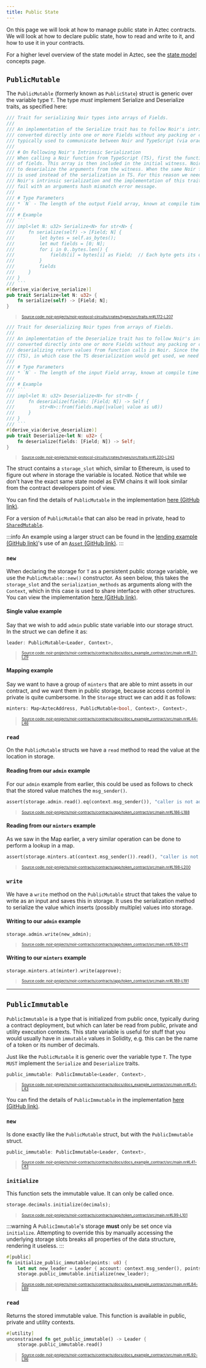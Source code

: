 ```yaml
---
title: Public State
---
```


On this page we will look at how to manage public state in Aztec contracts. We will look at how to declare public state, how to read and write to it, and how to use it in your contracts.

For a higher level overview of the state model in Aztec,  see the [state model](../../../../aztec/concepts/storage/state_model.md) concepts page.

## `PublicMutable`

The `PublicMutable` (formerly known as `PublicState`) struct is generic over the variable type `T`. The type _must_ implement Serialize and Deserialize traits, as specified here:

```rust title="serialize" showLineNumbers 
/// Trait for serializing Noir types into arrays of Fields.
///
/// An implementation of the Serialize trait has to follow Noir's intrinsic serialization (each member of a struct
/// converted directly into one or more Fields without any packing or compression). This trait (and Deserialize) are
/// typically used to communicate between Noir and TypeScript (via oracles and function arguments).
///
/// # On Following Noir's Intrinsic Serialization
/// When calling a Noir function from TypeScript (TS), first the function arguments are serialized into an array
/// of fields. This array is then included in the initial witness. Noir's intrinsic serialization is then used
/// to deserialize the arguments from the witness. When the same Noir function is called from Noir this Serialize trait
/// is used instead of the serialization in TS. For this reason we need to have a match between TS serialization,
/// Noir's intrinsic serialization and the implementation of this trait. If there is a mismatch, the function calls
/// fail with an arguments hash mismatch error message.
///
/// # Type Parameters
/// * `N` - The length of the output Field array, known at compile time
///
/// # Example
/// ```
/// impl<let N: u32> Serialize<N> for str<N> {
///     fn serialize(self) -> [Field; N] {
///         let bytes = self.as_bytes();
///         let mut fields = [0; N];
///         for i in 0..bytes.len() {
///             fields[i] = bytes[i] as Field;  // Each byte gets its own Field
///         }
///         fields
///     }
/// }
/// ```
#[derive_via(derive_serialize)]
pub trait Serialize<let N: u32> {
    fn serialize(self) -> [Field; N];
}
```
> <sup><sub><a href="https://github.com/AztecProtocol/aztec-packages/blob/v0.85.0-alpha-testnet.2/noir-projects/noir-protocol-circuits/crates/types/src/traits.nr#L172-L207" target="_blank" rel="noopener noreferrer">Source code: noir-projects/noir-protocol-circuits/crates/types/src/traits.nr#L172-L207</a></sub></sup>

```rust title="deserialize" showLineNumbers 
/// Trait for deserializing Noir types from arrays of Fields.
///
/// An implementation of the Deserialize trait has to follow Noir's intrinsic serialization (each member of a struct
/// converted directly into one or more Fields without any packing or compression). This trait is typically used when
/// deserializing return values from function calls in Noir. Since the same function could be called from TypeScript
/// (TS), in which case the TS deserialization would get used, we need to have a match between the 2.
///
/// # Type Parameters
/// * `N` - The length of the input Field array, known at compile time
///
/// # Example
/// ```
/// impl<let N: u32> Deserialize<N> for str<N> {
///     fn deserialize(fields: [Field; N]) -> Self {
///         str<N>::from(fields.map(|value| value as u8))
///     }
/// }
/// ```
#[derive_via(derive_deserialize)]
pub trait Deserialize<let N: u32> {
    fn deserialize(fields: [Field; N]) -> Self;
}
```
> <sup><sub><a href="https://github.com/AztecProtocol/aztec-packages/blob/v0.85.0-alpha-testnet.2/noir-projects/noir-protocol-circuits/crates/types/src/traits.nr#L220-L243" target="_blank" rel="noopener noreferrer">Source code: noir-projects/noir-protocol-circuits/crates/types/src/traits.nr#L220-L243</a></sub></sup>


The struct contains a `storage_slot` which, similar to Ethereum, is used to figure out _where_ in storage the variable is located. Notice that while we don't have the exact same state model as EVM chains it will look similar from the contract developers point of view.

You can find the details of `PublicMutable` in the implementation [here (GitHub link)](https://github.com/AztecProtocol/aztec-packages/blob/v0.85.0-alpha-testnet.2/noir-projects/aztec-nr/aztec/src/state_vars/public_mutable.nr).

For a version of `PublicMutable` that can also be read in private, head to [`SharedMutable`](./shared_state.md#sharedmutable).

:::info
An example using a larger struct can be found in the [lending example (GitHub link)](https://github.com/AztecProtocol/aztec-packages/tree/master/noir-projects/noir-contracts/contracts/app/lending_contract)'s use of an [`Asset` (GitHub link)](https://github.com/AztecProtocol/aztec-packages/tree/v0.85.0-alpha-testnet.2/noir-projects/noir-contracts/contracts/app/lending_contract/src/asset.nr).
:::

### `new`

When declaring the storage for `T` as a persistent public storage variable, we use the `PublicMutable::new()` constructor. As seen below, this takes the `storage_slot` and the `serialization_methods` as arguments along with the `Context`, which in this case is used to share interface with other structures. You can view the implementation [here (GitHub link)](https://github.com/AztecProtocol/aztec-packages/blob/v0.85.0-alpha-testnet.2/noir-projects/aztec-nr/aztec/src/state_vars/public_mutable.nr).

#### Single value example

Say that we wish to add `admin` public state variable into our storage struct. In the struct we can define it as:

```rust title="storage-leader-declaration" showLineNumbers 
leader: PublicMutable<Leader, Context>,
```
> <sup><sub><a href="https://github.com/AztecProtocol/aztec-packages/blob/v0.85.0-alpha-testnet.2/noir-projects/noir-contracts/contracts/docs/docs_example_contract/src/main.nr#L27-L29" target="_blank" rel="noopener noreferrer">Source code: noir-projects/noir-contracts/contracts/docs/docs_example_contract/src/main.nr#L27-L29</a></sub></sup>


#### Mapping example

Say we want to have a group of `minters` that are able to mint assets in our contract, and we want them in public storage, because access control in private is quite cumbersome. In the `Storage` struct we can add it as follows:

```rust title="storage-minters-declaration" showLineNumbers 
minters: Map<AztecAddress, PublicMutable<bool, Context>, Context>,
```
> <sup><sub><a href="https://github.com/AztecProtocol/aztec-packages/blob/v0.85.0-alpha-testnet.2/noir-projects/noir-contracts/contracts/docs/docs_example_contract/src/main.nr#L44-L46" target="_blank" rel="noopener noreferrer">Source code: noir-projects/noir-contracts/contracts/docs/docs_example_contract/src/main.nr#L44-L46</a></sub></sup>


### `read`

On the `PublicMutable` structs we have a `read` method to read the value at the location in storage.

#### Reading from our `admin` example

For our `admin` example from earlier, this could be used as follows to check that the stored value matches the `msg_sender()`.

```rust title="read_admin" showLineNumbers 
assert(storage.admin.read().eq(context.msg_sender()), "caller is not admin");
```
> <sup><sub><a href="https://github.com/AztecProtocol/aztec-packages/blob/v0.85.0-alpha-testnet.2/noir-projects/noir-contracts/contracts/app/token_contract/src/main.nr#L186-L188" target="_blank" rel="noopener noreferrer">Source code: noir-projects/noir-contracts/contracts/app/token_contract/src/main.nr#L186-L188</a></sub></sup>


#### Reading from our `minters` example

As we saw in the Map earlier, a very similar operation can be done to perform a lookup in a map.

```rust title="read_minter" showLineNumbers 
assert(storage.minters.at(context.msg_sender()).read(), "caller is not minter");
```
> <sup><sub><a href="https://github.com/AztecProtocol/aztec-packages/blob/v0.85.0-alpha-testnet.2/noir-projects/noir-contracts/contracts/app/token_contract/src/main.nr#L198-L200" target="_blank" rel="noopener noreferrer">Source code: noir-projects/noir-contracts/contracts/app/token_contract/src/main.nr#L198-L200</a></sub></sup>


### `write`

We have a `write` method on the `PublicMutable` struct that takes the value to write as an input and saves this in storage. It uses the serialization method to serialize the value which inserts (possibly multiple) values into storage.

#### Writing to our `admin` example

```rust title="write_admin" showLineNumbers 
storage.admin.write(new_admin);
```
> <sup><sub><a href="https://github.com/AztecProtocol/aztec-packages/blob/v0.85.0-alpha-testnet.2/noir-projects/noir-contracts/contracts/app/token_contract/src/main.nr#L109-L111" target="_blank" rel="noopener noreferrer">Source code: noir-projects/noir-contracts/contracts/app/token_contract/src/main.nr#L109-L111</a></sub></sup>


#### Writing to our `minters` example

```rust title="write_minter" showLineNumbers 
storage.minters.at(minter).write(approve);
```
> <sup><sub><a href="https://github.com/AztecProtocol/aztec-packages/blob/v0.85.0-alpha-testnet.2/noir-projects/noir-contracts/contracts/app/token_contract/src/main.nr#L189-L191" target="_blank" rel="noopener noreferrer">Source code: noir-projects/noir-contracts/contracts/app/token_contract/src/main.nr#L189-L191</a></sub></sup>


---

## `PublicImmutable`

`PublicImmutable` is a type that is initialized from public once, typically during a contract deployment, but which can later be read from public, private and utility execution contexts. This state variable is useful for stuff that you would usually have in `immutable` values in Solidity, e.g. this can be the name of a token or its number of decimals.

Just like the `PublicMutable` it is generic over the variable type `T`. The type `MUST` implement the `Serialize` and `Deserialize` traits.

```rust title="storage-public-immutable-declaration" showLineNumbers 
public_immutable: PublicImmutable<Leader, Context>,
```
> <sup><sub><a href="https://github.com/AztecProtocol/aztec-packages/blob/v0.85.0-alpha-testnet.2/noir-projects/noir-contracts/contracts/docs/docs_example_contract/src/main.nr#L41-L43" target="_blank" rel="noopener noreferrer">Source code: noir-projects/noir-contracts/contracts/docs/docs_example_contract/src/main.nr#L41-L43</a></sub></sup>


You can find the details of `PublicImmutable` in the implementation [here (GitHub link)](https://github.com/AztecProtocol/aztec-packages/blob/v0.85.0-alpha-testnet.2/noir-projects/aztec-nr/aztec/src/state_vars/public_immutable.nr).

### `new`

Is done exactly like the `PublicMutable` struct, but with the `PublicImmutable` struct.

```rust title="storage-public-immutable-declaration" showLineNumbers 
public_immutable: PublicImmutable<Leader, Context>,
```
> <sup><sub><a href="https://github.com/AztecProtocol/aztec-packages/blob/v0.85.0-alpha-testnet.2/noir-projects/noir-contracts/contracts/docs/docs_example_contract/src/main.nr#L41-L43" target="_blank" rel="noopener noreferrer">Source code: noir-projects/noir-contracts/contracts/docs/docs_example_contract/src/main.nr#L41-L43</a></sub></sup>


### `initialize`

This function sets the immutable value. It can only be called once.

```rust title="initialize_decimals" showLineNumbers 
storage.decimals.initialize(decimals);
```
> <sup><sub><a href="https://github.com/AztecProtocol/aztec-packages/blob/v0.85.0-alpha-testnet.2/noir-projects/noir-contracts/contracts/app/token_contract/src/main.nr#L99-L101" target="_blank" rel="noopener noreferrer">Source code: noir-projects/noir-contracts/contracts/app/token_contract/src/main.nr#L99-L101</a></sub></sup>


:::warning
A `PublicImmutable`'s storage **must** only be set once via `initialize`. Attempting to override this by manually accessing the underlying storage slots breaks all properties of the data structure, rendering it useless.
:::

```rust title="initialize_public_immutable" showLineNumbers 
#[public]
fn initialize_public_immutable(points: u8) {
    let mut new_leader = Leader { account: context.msg_sender(), points };
    storage.public_immutable.initialize(new_leader);
```
> <sup><sub><a href="https://github.com/AztecProtocol/aztec-packages/blob/v0.85.0-alpha-testnet.2/noir-projects/noir-contracts/contracts/docs/docs_example_contract/src/main.nr#L84-L89" target="_blank" rel="noopener noreferrer">Source code: noir-projects/noir-contracts/contracts/docs/docs_example_contract/src/main.nr#L84-L89</a></sub></sup>


### `read`

Returns the stored immutable value. This function is available in public, private and utility contexts.

```rust title="read_public_immutable" showLineNumbers 
#[utility]
unconstrained fn get_public_immutable() -> Leader {
    storage.public_immutable.read()
```
> <sup><sub><a href="https://github.com/AztecProtocol/aztec-packages/blob/v0.85.0-alpha-testnet.2/noir-projects/noir-contracts/contracts/docs/docs_example_contract/src/main.nr#L92-L96" target="_blank" rel="noopener noreferrer">Source code: noir-projects/noir-contracts/contracts/docs/docs_example_contract/src/main.nr#L92-L96</a></sub></sup>

